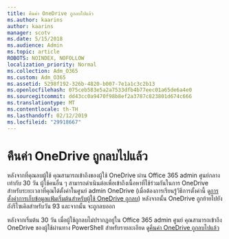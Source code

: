 ```yaml
---
title: คืนค่า OneDrive ถูกลบไปแล้ว
ms.author: kaarins
author: kaarins
manager: scotv
ms.date: 5/15/2018
ms.audience: Admin
ms.topic: article
ROBOTS: NOINDEX, NOFOLLOW
localization_priority: Normal
ms.collection: Adm_O365
ms.custom: Adm_O365
ms.assetid: 5298f192-326b-4820-b007-7e1a1c3c2b13
ms.openlocfilehash: 075ceb583e5a2a7533dfb4b77eec01a65de6a4e0
ms.sourcegitcommit: dd43cc0a9470f98b8ef2a3787c823801d674c666
ms.translationtype: MT
ms.contentlocale: th-TH
ms.lasthandoff: 02/12/2019
ms.locfileid: "29918667"
---
```

# <a name="restore-a-deleted-onedrive"></a>คืนค่า OneDrive ถูกลบไปแล้ว

หลังจากที่คุณลบผู้ใช้ คุณสามารถเข้าถึงของผู้ใช้ OneDrive ผ่าน Office 365 admin ศูนย์กลางเท่ากับ 30 วัน ผู้ใช้คนอื่น ๆ สามารถดำเนินต่อเพื่อเข้าถึงเนื้อหาที่ใช้ร่วมกันในการ OneDrive สำหรับระยะเวลาที่คุณได้ตั้งค่าในศูนย์ admin OneDrive (เมื่อต้องการเรียนรู้วิธีการตั้งค่านี้ ดู[การตั้งค่าการเก็บข้อมูลแฟ้มเริ่มต้นสำหรับผู้ใช้ OneDrive ถูกลบ](https://go.microsoft.com/fwlink/?linkid=874267)) หลังจากนั้น OneDrive ถูกย้ายไปยังถังรีไซเคิลสำหรับวัน 93 และจากนั้น จะถูกลบออก
  
หลังจากเริ่มต้น 30 วัน เมื่อผู้ใช้ถูกลบไม่ปรากฏอยู่ใน Office 365 admin ศูนย์ คุณสามารถเข้าถึง OneDrive ของผู้ใช้ผ่านทาง PowerShell สำหรับรายละเอียด ดู[คืนค่า OneDrive ถูกลบไปแล้ว](https://go.microsoft.com/fwlink/?linkid=874269)
  

